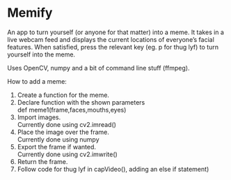 # Memify

An app to turn yourself (or anyone for that matter) into a meme. It takes in a live webcam feed and displays the current locations of everyone’s facial features. When satisfied, press the relevant key (eg. p for thug lyf) to turn yourself into the meme.

Uses OpenCV, numpy and a bit of command line stuff (ffmpeg).

How to add a meme:

1. Create a function for the meme.
  1. Declare function with the shown parameters  
def meme1(frame,faces,mouths,eyes)
  2. Import images.  
Currently done using cv2.imread()
  3. Place the image over the frame.  
Currently done using numpy
  4. Export the frame if wanted.  
Currently done using cv2.imwrite()
  5. Return the frame.
2. Follow code for thug lyf in capVideo(), adding an else if statement)